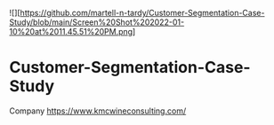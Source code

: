 ![][https://github.com/martell-n-tardy/Customer-Segmentation-Case-Study/blob/main/Screen%20Shot%202022-01-10%20at%2011.45.51%20PM.png]
# Customer-Segmentation-Case-Study

Company https://www.kmcwineconsulting.com/
